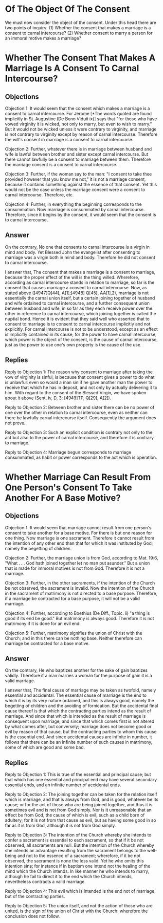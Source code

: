 # Of The Object Of The Consent

We must now consider the object of the consent. Under this head there are two points of inquiry:
(1) Whether the consent that makes a marriage is a consent to carnal intercourse?
(2) Whether consent to marry a person for an immoral motive makes a marriage?
# Whether The Consent That Makes A Marriage Is A Consent To Carnal Intercourse?

## Objections

Objection 1: It would seem that the consent which makes a marriage is a consent to carnal intercourse. For Jerome [*The words quoted are found implicitly in St. Augustine (De Bono Viduit ix)] says that "for those who have vowed virginity it is wicked, not only to marry, but even to wish to marry." But it would not be wicked unless it were contrary to virginity, and marriage is not contrary to virginity except by reason of carnal intercourse. Therefore the will's consent in marriage is a consent to carnal intercourse.

Objection 2: Further, whatever there is in marriage between husband and wife is lawful between brother and sister except carnal intercourse. But there cannot lawfully be a consent to marriage between them. Therefore the marriage consent is a consent to carnal intercourse.

Objection 3: Further, if the woman say to the man: "I consent to take thee provided however that you know me not," it is not a marriage consent, because it contains something against the essence of that consent. Yet this would not be the case unless the marriage consent were a consent to carnal intercourse. Therefore, etc.

Objection 4: Further, in everything the beginning corresponds to the consummation. Now marriage is consummated by carnal intercourse. Therefore, since it begins by the consent, it would seem that the consent is to carnal intercourse.

## Answer

On the contrary, No one that consents to carnal intercourse is a virgin in mind and body. Yet Blessed John the evangelist after consenting to marriage was a virgin both in mind and body. Therefore he did not consent to carnal intercourse.

I answer that, The consent that makes a marriage is a consent to marriage, because the proper effect of the will is the thing willed. Wherefore, according as carnal intercourse stands in relation to marriage, so far is the consent that causes marriage a consent to carnal intercourse. Now, as stated above ([4947]Q[44], A[1];[4948] Q[45], AA[1],2), marriage is not essentially the carnal union itself, but a certain joining together of husband and wife ordained to carnal intercourse, and a further consequent union between husband and wife, in so far as they each receive power over the other in reference to carnal intercourse, which joining together is called the nuptial bond. Hence it is evident that they said well who asserted that to consent to marriage is to consent to carnal intercourse implicitly and not explicitly. For carnal intercourse is not to be understood, except as an effect is implicitly contained in its cause, for the power to have carnal intercourse, which power is the object of the consent, is the cause of carnal intercourse, just as the power to use one's own property is the cause of the use.

## Replies

Reply to Objection 1: The reason why consent to marriage after taking the vow of virginity is sinful, is because that consent gives a power to do what is unlawful: even so would a man sin if he gave another man the power to receive that which he has in deposit, and not only by actually delivering it to him. With regard to the consent of the Blessed Virgin, we have spoken about it above (Sent. iv, D, 3; [4949]TP, Q[29], A[2]).

Reply to Objection 2: Between brother and sister there can be no power of one over the other in relation to carnal intercourse, even as neither can there be lawfully carnal intercourse itself. Consequently the argument does not prove.

Reply to Objection 3: Such an explicit condition is contrary not only to the act but also to the power of carnal intercourse, and therefore it is contrary to marriage.

Reply to Objection 4: Marriage begun corresponds to marriage consummated, as habit or power corresponds to the act which is operation.
# Whether Marriage Can Result From One Person's Consent To Take Another For A Base Motive?

## Objections

Objection 1: It would seem that marriage cannot result from one person's consent to take another for a base motive. For there is but one reason for one thing. Now marriage is one sacrament. Therefore it cannot result from the intention of any other end than that for which it was instituted by God; namely the begetting of children.

Objection 2: Further, the marriage union is from God, according to Mat. 19:6, "What . . . God hath joined together let no man put asunder." But a union that is made for immoral motives is not from God. Therefore it is not a marriage.

Objection 3: Further, in the other sacraments, if the intention of the Church be not observed, the sacrament is invalid. Now the intention of the Church in the sacrament of matrimony is not directed to a base purpose. Therefore, if a marriage be contracted for a base purpose, it will not be a valid marriage.

Objection 4: Further, according to Boethius (De Diff., Topic. ii) "a thing is good if its end be good." But matrimony is always good. Therefore it is not matrimony if it is done for an evil end.

Objection 5: Further, matrimony signifies the union of Christ with the Church; and in this there can be nothing base. Neither therefore can marriage be contracted for a base motive.

## Answer

On the contrary, He who baptizes another for the sake of gain baptizes validly. Therefore if a man marries a woman for the purpose of gain it is a valid marriage.

I answer that, The final cause of marriage may be taken as twofold, namely essential and accidental. The essential cause of marriage is the end to which it is by its very nature ordained, and this is always good, namely the begetting of children and the avoiding of fornication. But the accidental final cause thereof is that which the contracting parties intend as the result of marriage. And since that which is intended as the result of marriage is consequent upon marriage, and since that which comes first is not altered by what comes after, but conversely; marriage does not become good or evil by reason of that cause, but the contracting parties to whom this cause is the essential end. And since accidental causes are infinite in number, it follows that there can be an infinite number of such causes in matrimony, some of which are good and some bad.

## Replies

Reply to Objection 1: This is true of the essential and principal cause; but that which has one essential and principal end may have several secondary essential ends, and an infinite number of accidental ends.

Reply to Objection 2: The joining together can be taken for the relation itself which is marriage, and that is always from God, and is good, whatever be its cause; or for the act of those who are being joined together, and thus it is sometimes evil and is not from God simply. Nor is it unreasonable that an effect be from God, the cause of which is evil, such as a child born of adultery; for it is not from that cause as evil, but as having some good in so far as it is from God, although it is not from God simply.

Reply to Objection 3: The intention of the Church whereby she intends to confer a sacrament is essential to each sacrament, so that if it be not observed, all sacraments are null. But the intention of the Church whereby she intends an advantage resulting from the sacrament belongs to the well-being and not to the essence of a sacrament; wherefore, if it be not observed, the sacrament is none the less valid. Yet he who omits this intention sins; for instance if in baptism one intend not the healing of the mind which the Church intends. In like manner he who intends to marry, although he fail to direct it to the end which the Church intends, nevertheless contracts a valid marriage.

Reply to Objection 4: This evil which is intended is the end not of marriage, but of the contracting parties.

Reply to Objection 5: The union itself, and not the action of those who are united, is the sign of the union of Christ with the Church: wherefore the conclusion does not follow.

